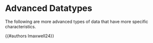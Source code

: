 # Advanced Datatypes

The following are more advanced types of data that have more specific characteristics.

{{#authors lmaxwell24}}